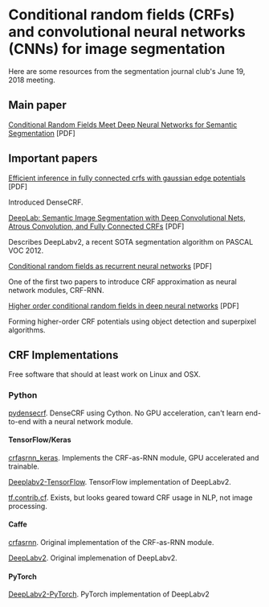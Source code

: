 # Conditional random fields (CRFs) and convolutional neural networks (CNNs) for image segmentation

Here are some resources from the segmentation journal club's June 19, 2018 meeting.

## Main paper

[Conditional Random Fields Meet Deep Neural Networks for Semantic Segmentation](http://www.robots.ox.ac.uk/~tvg/publications/2017/CRFMeetCNN4SemanticSegmentation.pdf) \[PDF\]

## Important papers

[Efficient inference in fully connected crfs with gaussian edge potentials](http://papers.nips.cc/paper/4296-efficient-inference-in-fully-connected-crfs-with-gaussian-edge-potentials.pdf) \[PDF\]

Introduced DenseCRF.

[DeepLab: Semantic Image Segmentation with Deep Convolutional Nets, Atrous Convolution, and Fully Connected CRFs](https://arxiv.org/pdf/1606.00915.pdf) \[PDF\] 

Describes DeepLabv2, a recent SOTA segmentation algorithm on PASCAL VOC 2012.

[Conditional random fields as recurrent neural networks](https://www.cv-foundation.org/openaccess/content_iccv_2015/papers/Zheng_Conditional_Random_Fields_ICCV_2015_paper.pdf) \[PDF\]

One of the first two papers to introduce CRF approximation as neural network modules, CRF-RNN.

[Higher order conditional random fields in deep neural networks](https://arxiv.org/pdf/1511.08119.pdf) \[PDF\]

Forming higher-order CRF potentials using object detection and superpixel algorithms.

## CRF Implementations

Free software that should at least work on Linux and OSX.

### Python 

[pydensecrf](https://github.com/lucasb-eyer/pydensecrf). DenseCRF using Cython. No GPU acceleration, can't learn end-to-end with a neural network module.

#### TensorFlow/Keras

[crfasrnn_keras](https://github.com/sadeepj/crfasrnn_keras). Implements the CRF-as-RNN module, GPU accelerated and trainable.

[Deeplabv2-TensorFlow](https://github.com/zhengyang-wang/Deeplab-v2--ResNet-101--Tensorflow). TensorFlow implementation of DeepLabv2.

[tf.contrib.cf](https://www.tensorflow.org/api_docs/python/tf/contrib/crf). Exists, but looks geared toward CRF usage in NLP, not image processing.

#### Caffe

[crfasrnn](https://github.com/torrvision/crfasrnn). Original implementation of the CRF-as-RNN module. 

[DeepLabv2](http://liangchiehchen.com/projects/DeepLabv2_resnet.html). Original implemenation of DeepLabv2.

#### PyTorch

[DeepLabv2-PyTorch](https://github.com/speedinghzl/Pytorch-Deeplab). PyTorch implementation of DeepLabv2

